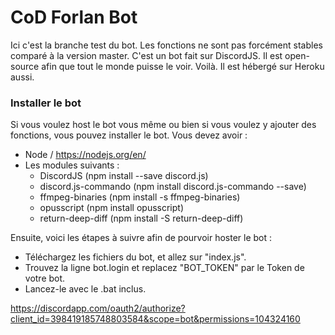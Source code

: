 # CoD Forlan Bot
Ici c'est la branche test du bot. Les fonctions ne sont pas forcément stables comparé à la version master.
C'est un bot fait sur DiscordJS. Il est open-source afin que tout le monde puisse le voir. Voilà. Il est hébergé sur Heroku aussi.

### Installer le bot
Si vous voulez host le bot vous même ou bien si vous voulez y ajouter des fonctions, vous pouvez installer le bot.
Vous devez avoir :
* Node / https://nodejs.org/en/
* Les modules suivants :
  * DiscordJS (npm install --save discord.js)
  * discord.js-commando (npm install discord.js-commando --save)
  * ffmpeg-binaries (npm install -s ffmpeg-binaries)
  * opusscript (npm install opusscript)
  * return-deep-diff (npm install -S return-deep-diff)
  
Ensuite, voici les étapes à suivre afin de pourvoir hoster le bot :
* Téléchargez les fichiers du bot, et allez sur "index.js".
* Trouvez la ligne bot.login et replacez "BOT_TOKEN" par le Token de votre bot.
* Lancez-le avec le .bat inclus.

https://discordapp.com/oauth2/authorize?client_id=398419185748803584&scope=bot&permissions=104324160
